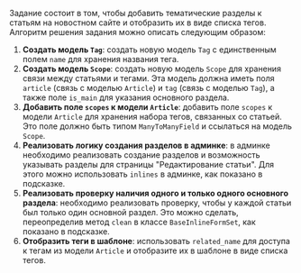 Задание состоит в том, чтобы добавить тематические разделы к статьям на новостном сайте и отобразить их в виде списка тегов. Алгоритм решения задания можно описать следующим образом:

1. **Создать модель `Tag`**: создать новую модель `Tag` с единственным полем `name` для хранения названия тега.
2. **Создать модель `Scope`**: создать новую модель `Scope` для хранения связи между статьями и тегами. Эта модель должна иметь поля `article` (связь с моделью `Article`) и `tag` (связь с моделью `Tag`), а также поле `is_main` для указания основного раздела.
3. **Добавить поле `scopes` к модели `Article`**: добавить поле `scopes` к модели `Article` для хранения набора тегов, связанных со статьей. Это поле должно быть типом `ManyToManyField` и ссылаться на модель `Scope`.
4. **Реализовать логику создания разделов в админке**: в админке необходимо реализовать создание разделов и возможность указывать разделы для страницы "Редактирование статьи". Для этого можно использовать `inlines` в админке, как показано в подсказке.
5. **Реализовать проверку наличия одного и только одного основного раздела**: необходимо реализовать проверку, чтобы у каждой статьи был только один основной раздел. Это можно сделать, переопределив метод `clean` в классе `BaseInlineFormSet`, как показано в подсказке.
6. **Отобразить теги в шаблоне**: использовать `related_name` для доступа к тегам из модели `Article` и отобразите их в шаблоне в виде списка тегов.
